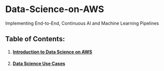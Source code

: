 # Data-Science-on-AWS
Implementing End-to-End, Continuous AI and  Machine Learning Pipelines

## Table of Contents:

1. #### [**Introduction to Data Science on AWS**](https://github.com/ahmadSoliman94/Data-Science-on-AWS/tree/main/1.%20Introduction%20to%20Data%20Science%20on%20AWS)
2. #### [**Data Science Use Cases**](https://github.com/ahmadSoliman94/Data-Science-on-AWS/tree/main/2.%20Data%20Science%20Use%20Cases)
